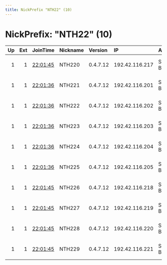 ```yaml
---
title: NickPrefix "NTH22" (10)
---
```


# NickPrefix: "NTH22" (10)

|   Up |   Ext | JoinTime                                                                                              | Nickname   | Version   | IP             | AS        | CC   |   ORp |   Dirp | OS   | Contact                            |   eFamMembers |
|-----:|------:|:------------------------------------------------------------------------------------------------------|:-----------|:----------|:---------------|:----------|:-----|------:|-------:|:-----|:-----------------------------------|--------------:|
|    1 |     1 | [22:01:45](https://nusenu.github.io/OrNetStats/w/relay/24896D19C6DCF62050A1A46EE3C2C10DA125A867.html) | NTH220     | 0.4.7.12  | 192.42.116.217 | SURF B.V. | nl   |  9001 |      0 | BSD  | email:mail nothingtohide.nl url:no |            86 |
|    1 |     1 | [22:01:36](https://nusenu.github.io/OrNetStats/w/relay/0FCEE0FA9913782208A44B96271FCFA483B04E85.html) | NTH221     | 0.4.7.12  | 192.42.116.201 | SURF B.V. | nl   |  9001 |      0 | BSD  | email:mail nothingtohide.nl url:no |            86 |
|    1 |     1 | [22:01:36](https://nusenu.github.io/OrNetStats/w/relay/7B58306EDD1B8A6D2C76B7D6AD829F43D3F0ADCD.html) | NTH222     | 0.4.7.12  | 192.42.116.202 | SURF B.V. | nl   |  9001 |      0 | BSD  | email:mail nothingtohide.nl url:no |            86 |
|    1 |     1 | [22:01:36](https://nusenu.github.io/OrNetStats/w/relay/9C56C99E51CAA9AFFF3FF6B446ECDAA4BF896290.html) | NTH223     | 0.4.7.12  | 192.42.116.203 | SURF B.V. | nl   |  9001 |      0 | BSD  | email:mail nothingtohide.nl url:no |            86 |
|    1 |     1 | [22:01:36](https://nusenu.github.io/OrNetStats/w/relay/D756E37C516D49B159A24915BB4D18FD649E3E76.html) | NTH224     | 0.4.7.12  | 192.42.116.204 | SURF B.V. | nl   |  9001 |      0 | BSD  | email:mail nothingtohide.nl url:no |            86 |
|    1 |     1 | [22:01:36](https://nusenu.github.io/OrNetStats/w/relay/276797D3B484D528D32BD40B69DFA20E83214243.html) | NTH225     | 0.4.7.12  | 192.42.116.205 | SURF B.V. | nl   |  9001 |      0 | BSD  | email:mail nothingtohide.nl url:no |            86 |
|    1 |     1 | [22:01:45](https://nusenu.github.io/OrNetStats/w/relay/1358B726FC6A0D2D15417B0376B3E42D48C50211.html) | NTH226     | 0.4.7.12  | 192.42.116.218 | SURF B.V. | nl   |  9001 |      0 | BSD  | email:mail nothingtohide.nl url:no |            86 |
|    1 |     1 | [22:01:45](https://nusenu.github.io/OrNetStats/w/relay/EC4F16459BCDBD84C70DB245CBC3D8993296681F.html) | NTH227     | 0.4.7.12  | 192.42.116.219 | SURF B.V. | nl   |  9001 |      0 | BSD  | email:mail nothingtohide.nl url:no |            86 |
|    1 |     1 | [22:01:45](https://nusenu.github.io/OrNetStats/w/relay/09E5621C0D7400FC18EF137A679F7FEB78F8650C.html) | NTH228     | 0.4.7.12  | 192.42.116.220 | SURF B.V. | nl   |  9001 |      0 | BSD  | email:mail nothingtohide.nl url:no |            86 |
|    1 |     1 | [22:01:45](https://nusenu.github.io/OrNetStats/w/relay/218CF346F2DB042D5FFDE94061359F528B99A25E.html) | NTH229     | 0.4.7.12  | 192.42.116.221 | SURF B.V. | nl   |  9001 |      0 | BSD  | email:mail nothingtohide.nl url:no |            86 |
